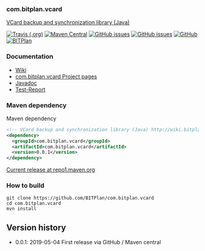 ### com.bitplan.vcard
[VCard backup and synchronization library (Java)](http://wiki.bitplan.com/index.php/VCard)

[![Travis (.org)](https://img.shields.io/travis/BITPlan/com.bitplan.vcard.svg)](https://travis-ci.org/BITPlan/com.bitplan.vcard)
[![Maven Central](https://img.shields.io/maven-central/v/com.bitplan.vcard/com.bitplan.vcard.svg)](https://search.maven.org/artifact/com.bitplan.vcard/com.bitplan.vcard/0.0.1/jar)
[![GitHub issues](https://img.shields.io/github/issues/BITPlan/com.bitplan.vcard.svg)](https://github.com/BITPlan/com.bitplan.vcard/issues)
[![GitHub issues](https://img.shields.io/github/issues-closed/BITPlan/com.bitplan.vcard.svg)](https://github.com/BITPlan/com.bitplan.vcard/issues/?q=is%3Aissue+is%3Aclosed)
[![GitHub](https://img.shields.io/github/license/BITPlan/com.bitplan.vcard.svg)](https://www.apache.org/licenses/LICENSE-2.0)
[![BITPlan](http://wiki.bitplan.com/images/wiki/thumb/3/38/BITPlanLogoFontLessTransparent.png/198px-BITPlanLogoFontLessTransparent.png)](http://www.bitplan.com)

### Documentation
* [Wiki](http://wiki.bitplan.com/index.php/VCard)
* [com.bitplan.vcard Project pages](https://BITPlan.github.io/com.bitplan.vcard)
* [Javadoc](https://BITPlan.github.io/com.bitplan.vcard/apidocs/index.html)
* [Test-Report](https://BITPlan.github.io/com.bitplan.vcard/surefire-report.html)
### Maven dependency

Maven dependency
```xml
<!-- VCard backup and synchronization library (Java) http://wiki.bitplan.com/index.php/VCard -->
<dependency>
  <groupId>com.bitplan.vcard</groupId>
  <artifactId>com.bitplan.vcard</artifactId>
  <version>0.0.1</version>
</dependency>
```

[Current release at repo1.maven.org](http://repo1.maven.org/maven2/com/bitplan/vcard/com.bitplan.vcard/0.0.1/)

### How to build
```
git clone https://github.com/BITPlan/com.bitplan.vcard
cd com.bitplan.vcard
mvn install
```
## Version history
* 0.0.1: 2019-05-04 First release via GitHub / Maven central
